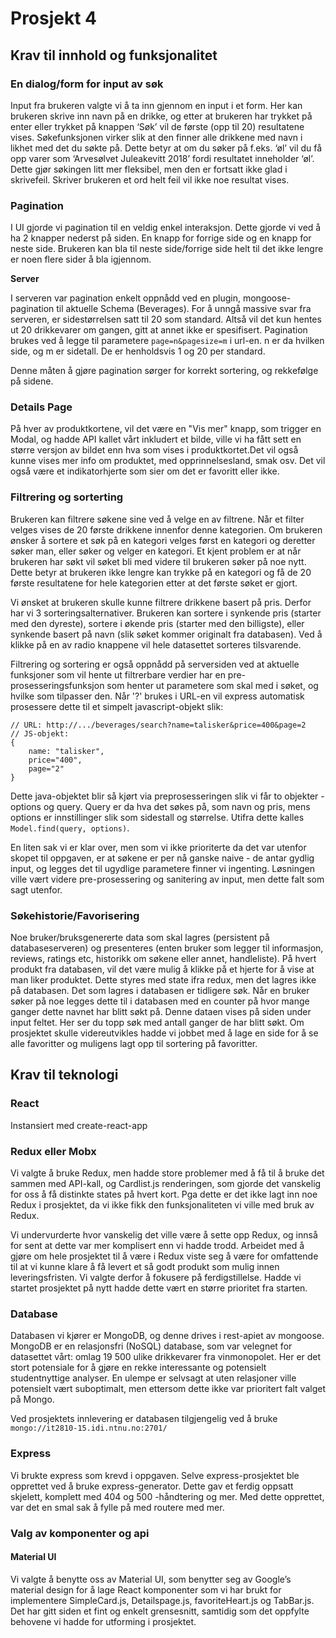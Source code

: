 # Prosjekt 4

## Krav til innhold og funksjonalitet

### En dialog/form for input av søk

Input fra brukeren valgte vi å ta inn gjennom en input i et form. Her kan brukeren skrive inn navn på en drikke, og etter at brukeren har trykket på enter eller trykket på knappen ‘Søk’ vil de første (opp til 20) resultatene vises. Søkefunksjonen virker slik at den finner alle drikkene med navn i likhet med det du søkte på. Dette betyr at om du søker på f.eks. ‘øl’ vil du få opp varer som ‘Arvesølvet Juleakevitt 2018’ fordi resultatet inneholder ‘øl’. Dette gjør søkingen litt mer fleksibel, men den er fortsatt ikke glad i skrivefeil. Skriver brukeren et ord helt feil vil ikke noe resultat vises. 

### Pagination
I UI gjorde vi pagination til en veldig enkel interaksjon. Dette gjorde vi ved å ha 2 knapper nederst på siden. En knapp for forrige side og en knapp for neste side. Brukeren kan bla til neste side/forrige side helt til det ikke lengre er noen flere sider å bla igjennom. 

**Server**

I serveren var pagination enkelt oppnådd ved en plugin, mongoose-pagination til aktuelle Schema (Beverages). For å unngå massive svar fra serveren, er sidestørrelsen satt til 20 som standard. Altså vil det kun hentes ut 20 drikkevarer om gangen, gitt at annet ikke er spesifisert.
Pagination brukes ved å legge til parametere ```page=n&pagesize=m``` i url-en. n er da hvilken side, og m er sidetall. De er henholdsvis 1 og 20 per standard.

Denne måten å gjøre pagination sørger for korrekt sortering, og rekkefølge på sidene.

### Details Page
På hver av produktkortene, vil det være en "Vis mer" knapp, som trigger en Modal, og hadde API kallet vårt inkludert et bilde, ville vi ha fått sett en større versjon av bildet enn hva som vises i produktkortet.Det vil også kunne vises mer info om produktet, med opprinnelsesland, smak osv. Det vil også være et indikatorhjerte som sier om det er favoritt eller ikke.
    

### Filtrering og sorterting
Brukeren kan filtrere søkene sine ved å velge en av filtrene. Når et filter velges vises de 20 første drikkene innenfor denne kategorien. Om brukeren ønsker å sortere et søk på en kategori velges først en kategori og deretter søker man, eller søker og velger en kategori.
Et kjent problem er at når brukeren har søkt vil søket bli med videre til brukeren søker på noe nytt. Dette betyr at brukeren ikke lengre kan trykke på en kategori og få de 20 første resultatene for hele kategorien etter at det første søket er gjort. 

Vi ønsket at brukeren skulle kunne filtrere drikkene basert på pris. Derfor har vi 3 sorteringsalternativer. Brukeren kan sortere i synkende pris (starter med den dyreste), sortere i økende pris (starter med den billigste), eller synkende basert på navn (slik søket kommer originalt fra databasen). Ved å klikke på en av radio knappene vil hele datasettet sorteres tilsvarende.

Filtrering og sortering er også oppnådd på serversiden ved at aktuelle funksjoner som vil hente ut filtrerbare verdier har en pre-prosesseringsfunksjon som henter ut parametere som skal med i søket, og hvilke som tilpasser den.
Når '?' brukes i URL-en vil express automatisk prosessere dette til et simpelt javascript-objekt slik:
```
// URL: http://.../beverages/search?name=talisker&price=400&page=2
// JS-objekt:
{
    name: "talisker",
    price="400",
    page="2"
}
```
Dette java-objektet blir så kjørt via preprosesseringen slik vi får to objekter - options og query. Query er da hva det søkes på, som navn og pris, mens options er innstillinger slik som sidestall og størrelse.
Utifra dette kalles ```Model.find(query, options)```.

En liten sak vi er klar over, men som vi ikke prioriterte da det var utenfor skopet til oppgaven, er at søkene er per nå ganske naive - de antar gydlig input, og legges det til ugydlige parametere finner vi ingenting.
Løsningen ville vært videre pre-prosessering og sanitering av input, men dette falt som sagt utenfor.

### Søkehistorie/Favorisering
 Noe bruker/bruksgenererte data som skal lagres (persistent på databaseserveren) og  presenteres (enten bruker som legger til informasjon, reviews, ratings etc, historikk om søkene eller annet, handleliste).
På hvert produkt fra databasen, vil det være mulig å klikke på et hjerte for å vise at man liker produktet. Dette styres med state ifra redux, men det lagres ikke på databasen. Det som lagres i databasen er tidligere søk.
Når en bruker søker på noe legges dette til i databasen med en counter på hvor mange ganger dette navnet har blitt søkt på. Denne dataen vises på siden under input feltet. Her ser du topp søk med antall ganger de har blitt søkt. 
Om prosjektet skulle videreutvikles hadde vi jobbet med å lage en side for å se alle favoritter og muligens lagt opp til sortering på favoritter.

## Krav til teknologi

### React
Instansiert med create-react-app

### Redux eller Mobx
Vi valgte å bruke Redux, men hadde store problemer med å få til å bruke det sammen med API-kall, og Cardlist.js renderingen, som gjorde det vanskelig for oss å få distinkte states på hvert kort. Pga dette er det ikke lagt inn noe Redux i prosjektet, da vi ikke fikk den funksjonaliteten vi ville med bruk av Redux. 

Vi undervurderte hvor vanskelig det ville være å sette opp Redux, og innså for sent at dette var mer komplisert enn vi hadde trodd. Arbeidet med å gjøre om hele prosjektet til å være i Redux viste seg å være for omfattende til at vi kunne klare å få levert et så godt produkt som mulig innen leveringsfristen. 
Vi valgte derfor å fokusere på ferdigstillelse. Hadde vi startet prosjektet på nytt hadde dette vært en større prioritet fra starten. 

### Database
Databasen vi kjører er MongoDB, og denne drives i rest-apiet av mongoose. MongoDB er en relasjonsfri (NoSQL) database, som var velegnet for datasettet vårt: omlag 19 500 ulike
drikkevarer fra vinmonopolet. Her er det stort potensiale for å gjøre en rekke interessante og potensielt studentnyttige analyser. En ulempe er selvsagt at uten
relasjoner ville potensielt vært suboptimalt, men ettersom dette ikke var prioritert falt valget på Mongo.

Ved prosjektets innlevering er databasen tilgjengelig ved å bruke ``` mongo://it2810-15.idi.ntnu.no:2701/ ```

### Express
Vi brukte express som krevd i oppgaven. Selve express-prosjektet ble opprettet ved å bruke express-generator. Dette gav et ferdig oppsatt skjelett,
komplett med 404 og 500 -håndtering og mer. Med dette opprettet, var det en smal sak å fylle på med routere med mer.

### Valg av komponenter og api
#### Material UI
Vi valgte å benytte oss av Material UI, som benytter seg av Google’s material design for å lage React komponenter som vi har brukt for implementere SimpleCard.js, Detailspage.js, favoriteHeart.js og TabBar.js. Det har gitt siden et fint og enkelt grensesnitt, samtidig som det oppfylte behovene vi hadde for utforming i prosjektet.





